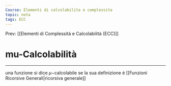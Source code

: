 ```yaml
---
Course: Elementi di calcolabilita e complessita
topic: nota
tags: ECC
---
```


Prev: [[Elementi di Complessità e Calcolabilità (ECC)]]

# mu-Calcolabilità
---
una funzione si dice $\mu-$calcolabile se la sua definizione è [[Funzioni Ricorsive Generali|ricorsiva generale]]

